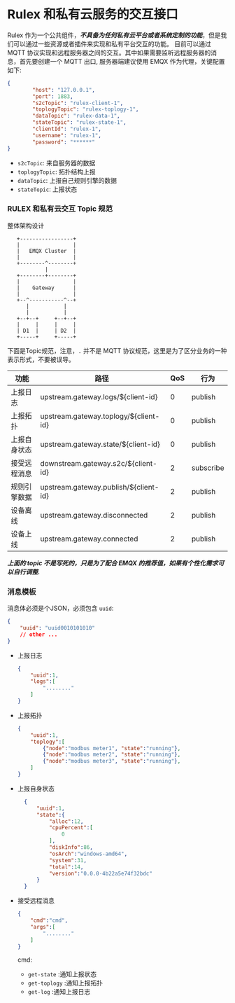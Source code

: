 # Rulex 和私有云服务的交互接口
Rulex 作为一个公共组件，***不具备为任何私有云平台或者系统定制的功能***，但是我们可以通过一些资源或者插件来实现和私有平台交互的功能。
目前可以通过 MQTT 协议实现和远程服务器之间的交互。其中如果需要监听远程服务器的消息，首先要创建一个 MQTT 出口, 服务器端建议使用 EMQX 作为代理，关键配置如下:
```json
{
        "host": "127.0.0.1",
        "port": 1883,
        "s2cTopic": "rulex-client-1",
        "toplogyTopic": "rulex-toplogy-1",
        "dataTopic": "rulex-data-1",
        "stateTopic": "rulex-state-1",
        "clientId": "rulex-1",
        "username": "rulex-1",
        "password": "******"
}
```
- `s2cTopic`: 来自服务器的数据
- `toplogyTopic`: 拓扑结构上报
- `dataTopic`: 上报自己规则引擎的数据
- `stateTopic`: 上报状态

### RULEX 和私有云交互 Topic 规范
整体架构设计
```
   +-----------------+
   |                 |
   |   EMQX Cluster  |
   |                 |
   +--------^--------+
            |
   +--------+--------+
   |                 |
   |    Gateway      |
   |                 |
   +--^-----------^--+
      |           |
      |           |
   +--+--+     +--+--+
   |     |     |     |
   | D1  |     | D2  |
   +-----+     +-----+
```
下面是Topic规范，注意，`.` 并不是 MQTT 协议规范，这里是为了区分业务的一种表示形式，不要被误导。


| 功能         | 路径                                  | QoS  | 行为      |
| ------------ | ------------------------------------- | ---- | --------- |
| 上报日志     | upstream.gateway.logs/${client-id}    | 0    | publish   |
| 上报拓扑     | upstream.gateway.toplogy/${client-id} | 0    | publish   |
| 上报自身状态 | upstream.gateway.state/${client-id}   | 0    | publish   |
| 接受远程消息 | downstream.gateway.s2c/${client-id}   | 2    | subscribe |
| 规则引擎数据 | upstream.gateway.publish/${client-id} | 2    | publish   |
| 设备离线     | upstream.gateway.disconnected         | 2    | publish   |
| 设备上线     | upstream.gateway.connected            | 2    | publish   |

***上面的 topic 不是写死的，只是为了配合 EMQX 的推荐值，如果有个性化需求可以自行调整.***

### 消息模板
消息体必须是个JSON，必须包含 `uuid`:
  ```json
  {
      "uuid": "uuid0010101010"
      // other ...
  }
  ```

- 上报日志
  ```json
  {
      "uuid":1,
      "logs":[
          "........"
      ]
  }
  ```
- 上报拓扑
  ```json
  {
      "uuid":1,
      "toplogy":[
          {"node":"modbus meter1", "state":"running"},
          {"node":"modbus meter2", "state":"running"},
          {"node":"modbus meter3", "state":"running"},
      ]
  }
  ```
  
- 上报自身状态
  ```json
    {
        "uuid":1,
        "state":{
            "alloc":12,
            "cpuPercent":[
                0
            ],
            "diskInfo":86,
            "osArch":"windows-amd64",
            "system":31,
            "total":14,
            "version":"0.0.0-4b22a5e74f32bdc"
        }
    }
  ```
  
- 接受远程消息

  ```json
  {
      "cmd":"cmd",
      "args":[
          "........"
      ]
  }
  ```
  cmd:
  - `get-state` :通知上报状态
  - `get-toplogy` :通知上报拓扑
  - `get-log` :通知上报日志